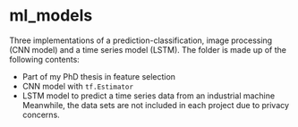 # ml_models
Three implementations of a prediction-classification, image processing (CNN model) and a time series model (LSTM). The folder is made up of the following contents:

* Part of my PhD thesis in feature selection
* CNN model with `tf.Estimator`
* LSTM model to predict a time series data from an industrial machine
Meanwhile, the data sets are not included in each project due to privacy concerns.
 

